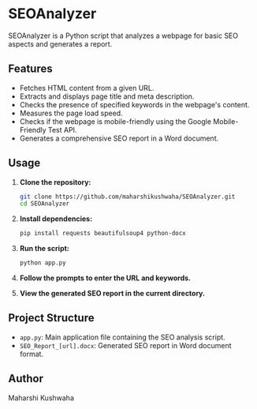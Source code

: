 # SEOAnalyzer

SEOAnalyzer is a Python script that analyzes a webpage for basic SEO aspects and generates a report.

## Features

- Fetches HTML content from a given URL.
- Extracts and displays page title and meta description.
- Checks the presence of specified keywords in the webpage's content.
- Measures the page load speed.
- Checks if the webpage is mobile-friendly using the Google Mobile-Friendly Test API.
- Generates a comprehensive SEO report in a Word document.

## Usage

1. **Clone the repository:**

    ```bash
    git clone https://github.com/maharshikushwaha/SEOAnalyzer.git
    cd SEOAnalyzer
    ```

2. **Install dependencies:**

    ```bash
    pip install requests beautifulsoup4 python-docx
    ```

3. **Run the script:**

    ```bash
    python app.py
    ```

4. **Follow the prompts to enter the URL and keywords.**

5. **View the generated SEO report in the current directory.**

## Project Structure

- `app.py`: Main application file containing the SEO analysis script.
- `SEO_Report_[url].docx`: Generated SEO report in Word document format.

## Author

Maharshi Kushwaha
